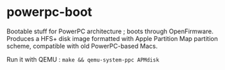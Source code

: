 # powerpc-boot
Bootable stuff for PowerPC architecture ; boots through OpenFirmware.
Produces a HFS+ disk image formatted with Apple Partition Map partition scheme, compatible with old PowerPC-based Macs.

Run it with QEMU :
```make && qemu-system-ppc APMdisk```
